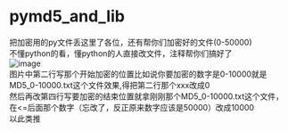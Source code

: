 # pymd5_and_lib
把加密用的py文件丢这里了各位，还有帮你们加密好的文件(0-50000)  
不懂python的看，懂python的人直接改文件，注释帮你们搞好了  
![image](https://github.com/pity-Fox/pymd5_and_lib/assets/69955056/53348131-401c-4c8f-9e59-38234ee1193c)  
图片中第二行写那个开始加密的位置比如说你要加密的数字是0-10000就是MD5_0-10000.txt这个文件效果,得把第二行那个xxx改成0  
然后再改第四行写要加密的结束位置就拿刚刚那个MD5_0-10000.txt这个文件，在<=后面那个数字（忘改了，反正原来数字应该是50000）改成10000  
以此类推
